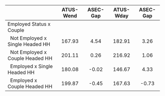 
|                      |    ATUS-Wend |     ASEC-Gap |    ATUS-Wday |     ASEC-Gap |
| -------------------- | :----------: | :----------: | :----------: | :----------: |
| Employed Status x Couple |              |              |              |              |
| &nbsp;&nbsp;Not Employed x Single Headed HH |       167.93 |         4.54 |       182.91 |         3.26 |
| &nbsp;&nbsp;Not Employed x Couple Headed HH |       201.11 |         0.26 |       216.92 |         1.06 |
| &nbsp;&nbsp;Employed x Single Headed HH |       180.08 |        -0.02 |       146.67 |         4.33 |
| &nbsp;&nbsp;Employed x Couple Headed HH |       199.87 |        -0.45 |       167.63 |        -0.73 |

